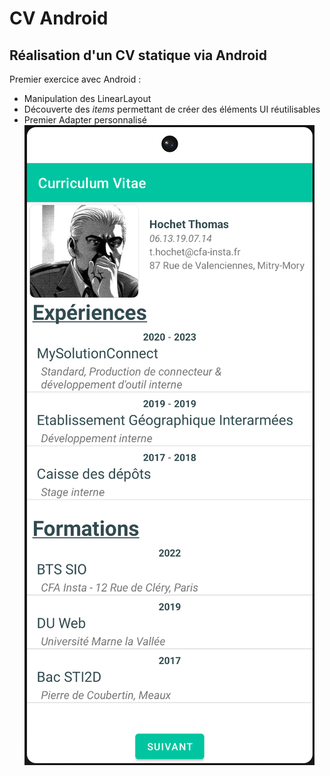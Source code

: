 # CV Android

## Réalisation d'un CV statique via Android
Premier exercice avec Android : 
- Manipulation des LinearLayout
- Découverte des _items_ permettant de créer des éléments UI réutilisables
- Premier Adapter personnalisé
![img.png](img.png)
